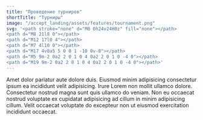 ```yaml
---
title: "Проведение турниров"
shortTitle: "Турниры"
image: "/accept_landing/assets/features/tournament.png"
svg: '<path stroke="none" d="M0 0h24v24H0z" fill="none"></path>
<path d="M8 21l8 0"></path>
<path d="M12 17l0 4"></path>
<path d="M7 4l10 0"></path>
<path d="M17 4v8a5 5 0 0 1 -10 0v-8"></path>
<path d="M5 9m-2 0a2 2 0 1 0 4 0a2 2 0 1 0 -4 0"></path>
<path d="M19 9m-2 0a2 2 0 1 0 4 0a2 2 0 1 0 -4 0"></path>'
---
```


Amet dolor pariatur aute dolore duis. Eiusmod minim adipisicing consectetur ipsum ea incididunt velit adipisicing. Irure Lorem non mollit ullamco dolore. Consectetur nostrud magna sunt quis ullamco do veniam. Non eu occaecat nostrud voluptate ex cupidatat adipisicing ad cillum in minim adipisicing cillum. Velit occaecat voluptate do excepteur non ut eiusmod exercitation incididunt occaecat.